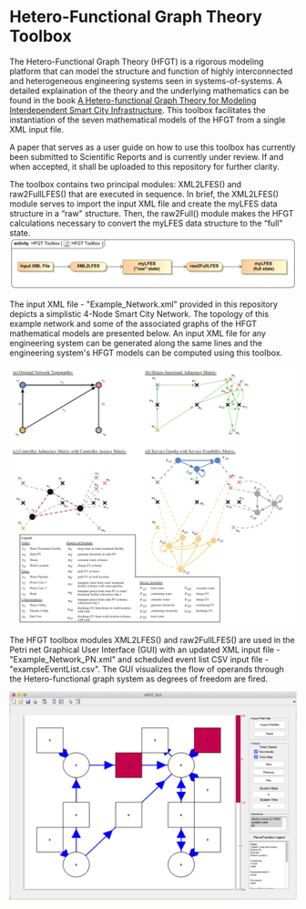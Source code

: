 # Hetero-Functional Graph Theory Toolbox
The Hetero-Functional Graph Theory (HFGT) is a rigorous modeling platform that can model the structure and function of highly interconnected
and heterogeneous engineering systems seen in systems-of-systems. A detailed explaination of the theory and the underlying mathematics can be found in the book [A Hetero-functional Graph Theory for Modeling Interdependent Smart City Infrastructure](https://www.springer.com/gp/book/9783319993003). This toolbox facilitates the instantiation of the seven mathematical models of the HFGT from a single XML input file.

A paper that serves as a user guide on how to use this toolbox has currently been submitted to Scientific Reports and is currently under review. If and when accepted, it shall be uploaded to this repository for further clarity. 

The toolbox contains two principal modules: XML2LFES() and raw2FullLFES() that are executed in sequence. In brief, the XML2LFES() module serves to import the input XML file and create the myLFES data structure in a “raw"
structure. Then, the raw2Full() module makes the HFGT calculations necessary to convert the myLFES data structure to the “full" state.
<img src="Images/HFGTToolbox_overview.png">

The input XML file - "Example_Network.xml" provided in this repository depicts a simplistic 4-Node Smart City Network. The topology of this example network and some of the associated graphs of the HFGT mathematical models are presented below. An input XML file for any engineering system can be generated along the same lines and the engineering system's HFGT models can be computed using this toolbox.

<img src="Images/Example_Network_Graphs.png">

The HFGT toolbox modules XML2LFES() and raw2FullLFES() are used in the Petri net Graphical User Interface (GUI) with an updated XML input file -"Example_Network_PN.xml" and scheduled event list CSV input file - "exampleEventList.csv".   The GUI visualizes the flow of operands through the Hetero-functional graph system as degrees of freedom are fired.

<img src="Images/Example_Network_GUI.png">